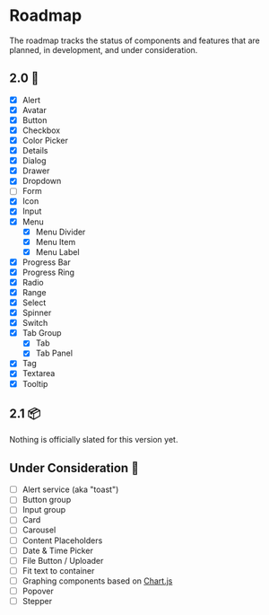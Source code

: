 # Roadmap

The roadmap tracks the status of components and features that are planned, in development, and under consideration.

## 2.0 🚀

- [x] Alert
- [x] Avatar
- [x] Button
- [x] Checkbox
- [x] Color Picker
- [x] Details
- [x] Dialog
- [x] Drawer
- [x] Dropdown
- [ ] Form
- [x] Icon
- [x] Input
- [x] Menu
  - [x] Menu Divider
  - [x] Menu Item
  - [x] Menu Label
- [x] Progress Bar
- [x] Progress Ring
- [x] Radio
- [x] Range
- [x] Select
- [x] Spinner
- [x] Switch
- [x] Tab Group
  - [x] Tab
  - [x] Tab Panel
- [x] Tag
- [x] Textarea
- [x] Tooltip

## 2.1 📦

Nothing is officially slated for this version yet.

## Under Consideration 🤔

- [ ] Alert service (aka "toast")
- [ ] Button group
- [ ] Input group
- [ ] Card
- [ ] Carousel
- [ ] Content Placeholders
- [ ] Date & Time Picker
- [ ] File Button / Uploader
- [ ] Fit text to container
- [ ] Graphing components based on [Chart.js](https://www.chartjs.org/)
- [ ] Popover
- [ ] Stepper
